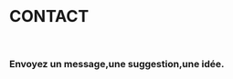 <html>
  <head>
     <h1>CONTACT</h1>
    <br></br>
    <h3>Envoyez un message,une suggestion,une idée.</h3>
       <style>
     body,div,h1,formfieldset,input,textarea {
       margin:0;
       padding;0;
       border:0;
       outline :none;
       }
      body{
        background: 728eaa;
        background: -moz-linear-gradient(top, #25303c 0%,#728EAA 100%);
        background: -webkit-gradient(linear,left top,left bottom,color stop (100%,#728EAA));
        font- family :sans-serif;`
        }
       
      #contact{ width:430 px;
                margin:60 px auto;
                padding:60px 30px;
                background: #c9d0de;
                border:1px solid #e1e1e1;
                -moz-box-shadow 0px 0 px 0px #444;
                -webkit-box-shadow 0px 0 px 0px #444;
               ]
      Input  {  width:260 px;
                height:35 px;
                padding:5px 20px 0px 20px;
                margin: 0 0 20px 0;
                background: #5E768D;
                border:1px solid #e1e1e1;
                -moz-border-radius:5px; 
                -webkit-border-radius 0px 1px 0px #f2f2f2;
                -moz-box-shadow 0px 0 px 0px #f2f2f2;
                -webkit-box-shadow 0px 1px 0px #f2f2f2;
                font-family :sans-serif; 
                
    
 
                font-size:16 px;
                color:"f2f2f2;
                text-transform :uppercase;
                text-shadow:0px -1 0px #334f71;
                }
       input:-webkit-input-placeholder{ color:a1b2c3;
                                       text-shadow:0px -1px 0px #38505b;
                                       }
      input:-moz-placeholder{
        color:#a1b2c3;
         text-shadow:0px -1px 0px #38505b;
        }


     Textarea   {  width:260 px;
                height:170 px;
                padding:12px 20px 0px 20px;
                margin: 0 0 20px 0;
                background: #5E768D;
                background: -moz-linear-gradient(top,#546A7F 0%,#5E768D  20%)
                background:-webkit-gradient(linear,left top,left bottom,color-stop(20%,#5768D);
                border:1px solid #e1e1e1;
                border-radius:5px; 
                -webkit-border-radius 0px 1px 0px #f2f2f2;
                -moz-box-shadow 0px 0 px 0px #f2f2f2;
                -webkit-box-shadow 0px 1px 0px #f2f2f2;
                font-family :sans-serif;
                font-size:16 px;
                color:"f2f2f2;
                text-transform :uppercase;
                text-shadow:0px -1 0px #334f71;
                }
                
    textarea:-webkit-input-placeholder{
    color:#a1b2c3;
    text-shadow:0px -1px 0px #38506b;
    }
     textarea:-moz-placeholder{
    color:#a1b2c3;
    text-shadow:0px -1px 0px #38506b;
    }           
     </style>          
 
                
  </head>


  <body>
    <div id ="contact">
                
              
                
               
  
    <form action="#" method="post">
      <fieldset>
       <label for "name">Nom:</label>
       <input type ="text" id="name" placeholder="Entrez votre nom"/>
       <label for ="email">Email:</label>
       <input type ="email" id="email" placeholder="Entre votre adresse mail"/>
       <label for ="message">Message:</label>
          <textarea id "message" placeholder="Quelles sont vos suggestions"></textarea>
       <input type ="submit"value ="Envoyez un message" />
      </fieldset>
    </form>
  </div>
  </body>
 
  </html>
       
      
      
      
      
     

        
      


